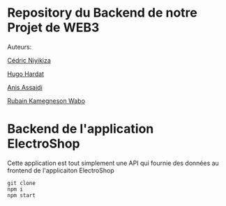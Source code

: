 # Repository du Backend de notre Projet de WEB3

Auteurs: 

[Cédric Niyikiza](https://github.com/CedricNiyiVinci)

[Hugo Hardat](https://github.com/hhardat)

[Anis Assaidi](https://github.com/anistricks)

[Rubain Kamegneson Wabo](https://github.com/rubainwabo)
    
# Backend de l'application ElectroShop

Cette application est tout simplement une API qui fournie des données au frontend de l'applicaiton ElectroShop

```
git clone
npm i
npm start

```
